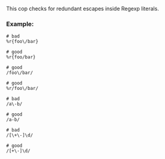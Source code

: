 This cop checks for redundant escapes inside Regexp literals.

### Example:
    # bad
    %r{foo\/bar}

    # good
    %r{foo/bar}

    # good
    /foo\/bar/

    # good
    %r/foo\/bar/

    # bad
    /a\-b/

    # good
    /a-b/

    # bad
    /[\+\-]\d/

    # good
    /[+\-]\d/
